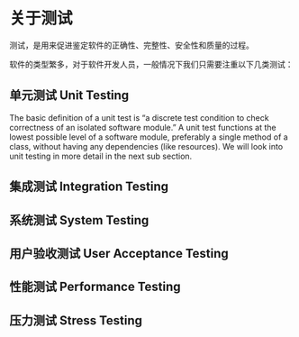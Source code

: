 关于测试
========================
测试，是用来促进鉴定软件的正确性、完整性、安全性和质量的过程。

软件的类型繁多，对于软件开发人员，一般情况下我们只需要注重以下几类测试：

单元测试 Unit Testing
------------------------
The basic definition of a unit test is “a discrete test condition to 
check correctness of an isolated software module.” A unit test functions at the 
lowest possible level of a software module,  preferably a single method of a class, 
without having any dependencies (like resources). We will look into unit testing in 
more detail in the next sub section. 

集成测试 Integration Testing
------------------------

系统测试 System Testing
------------------------

用户验收测试 User Acceptance Testing
------------------------

性能测试 Performance Testing
------------------------

压力测试 Stress Testing
------------------------
